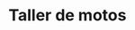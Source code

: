 ---
title: "Taller de motos"
url: /comuna-3-manrique/taller-de-motos-calle-71b/
shop: Autowerkstatt
---